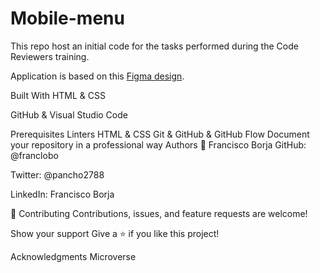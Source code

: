 # Mobile-menu
This repo host an initial code for the tasks performed during the Code Reviewers training.

Application is based on this [Figma design](https://www.figma.com/file/t3EJUCAEViw3QasuJLPLVT/Microverse-Student-Potfolio-Templates-Main?node-id=1%3A1471).

Built With
HTML & CSS

GitHub & Visual Studio Code

Prerequisites
Linters
HTML & CSS
Git & GitHub & GitHub Flow
Document your repository in a professional way
Authors
👤 Francisco Borja
GitHub: @franclobo

Twitter: @pancho2788

LinkedIn: Francisco Borja

🤝 Contributing
Contributions, issues, and feature requests are welcome!

Show your support
Give a ⭐️ if you like this project!

Acknowledgments
Microverse